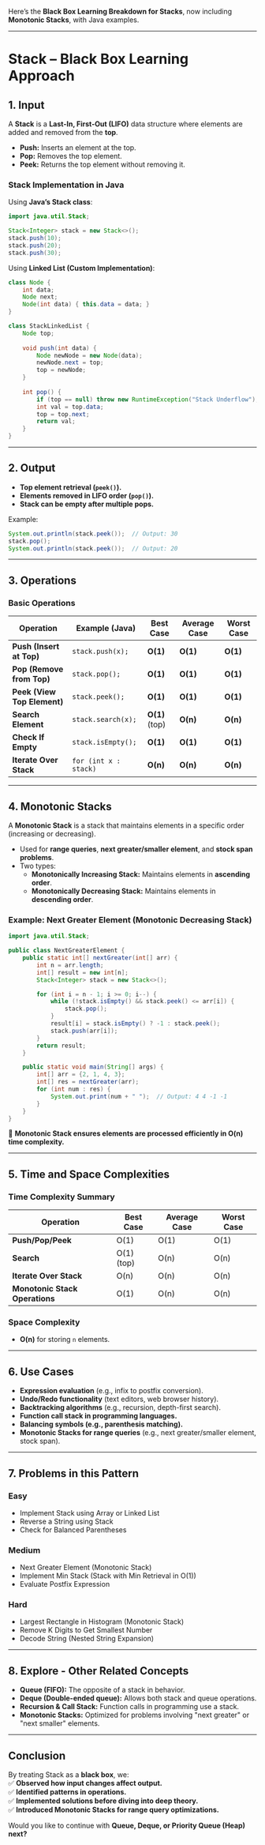 Here’s the **Black Box Learning Breakdown for Stacks**, now including **Monotonic Stacks**, with Java examples.

---

# **Stack – Black Box Learning Approach**

## **1. Input**

A **Stack** is a **Last-In, First-Out (LIFO)** data structure where elements are added and removed from the **top**.

- **Push:** Inserts an element at the top.
- **Pop:** Removes the top element.
- **Peek:** Returns the top element without removing it.

### **Stack Implementation in Java**

Using **Java’s Stack class**:

```java
import java.util.Stack;

Stack<Integer> stack = new Stack<>();
stack.push(10);
stack.push(20);
stack.push(30);
```

Using **Linked List (Custom Implementation)**:

```java
class Node {
    int data;
    Node next;
    Node(int data) { this.data = data; }
}

class StackLinkedList {
    Node top;
    
    void push(int data) {
        Node newNode = new Node(data);
        newNode.next = top;
        top = newNode;
    }
    
    int pop() {
        if (top == null) throw new RuntimeException("Stack Underflow");
        int val = top.data;
        top = top.next;
        return val;
    }
}
```

---

## **2. Output**

- **Top element retrieval (`peek()`).**
- **Elements removed in LIFO order (`pop()`).**
- **Stack can be empty after multiple pops.**

Example:

```java
System.out.println(stack.peek());  // Output: 30
stack.pop();
System.out.println(stack.peek());  // Output: 20
```

---

## **3. Operations**

### **Basic Operations**

|Operation|Example (Java)|Best Case|Average Case|Worst Case|
|---|---|---|---|---|
|**Push (Insert at Top)**|`stack.push(x);`|**O(1)**|**O(1)**|**O(1)**|
|**Pop (Remove from Top)**|`stack.pop();`|**O(1)**|**O(1)**|**O(1)**|
|**Peek (View Top Element)**|`stack.peek();`|**O(1)**|**O(1)**|**O(1)**|
|**Search Element**|`stack.search(x);`|**O(1)** (top)|**O(n)**|**O(n)**|
|**Check If Empty**|`stack.isEmpty();`|**O(1)**|**O(1)**|**O(1)**|
|**Iterate Over Stack**|`for (int x : stack)`|**O(n)**|**O(n)**|**O(n)**|

---

## **4. Monotonic Stacks**

A **Monotonic Stack** is a stack that maintains elements in a specific order (increasing or decreasing).

- Used for **range queries**, **next greater/smaller element**, and **stock span problems**.
- Two types:
    - **Monotonically Increasing Stack:** Maintains elements in **ascending order**.
    - **Monotonically Decreasing Stack:** Maintains elements in **descending order**.

### **Example: Next Greater Element (Monotonic Decreasing Stack)**

```java
import java.util.Stack;

public class NextGreaterElement {
    public static int[] nextGreater(int[] arr) {
        int n = arr.length;
        int[] result = new int[n];
        Stack<Integer> stack = new Stack<>();

        for (int i = n - 1; i >= 0; i--) {
            while (!stack.isEmpty() && stack.peek() <= arr[i]) {
                stack.pop();
            }
            result[i] = stack.isEmpty() ? -1 : stack.peek();
            stack.push(arr[i]);
        }
        return result;
    }

    public static void main(String[] args) {
        int[] arr = {2, 1, 4, 3};
        int[] res = nextGreater(arr);
        for (int num : res) {
            System.out.print(num + " ");  // Output: 4 4 -1 -1
        }
    }
}
```

🔹 **Monotonic Stack ensures elements are processed efficiently in O(n) time complexity.**

---

## **5. Time and Space Complexities**

### **Time Complexity Summary**

|Operation|Best Case|Average Case|Worst Case|
|---|---|---|---|
|**Push/Pop/Peek**|O(1)|O(1)|O(1)|
|**Search**|O(1) (top)|O(n)|O(n)|
|**Iterate Over Stack**|O(n)|O(n)|O(n)|
|**Monotonic Stack Operations**|O(1)|O(n)|O(n)|

### **Space Complexity**

- **O(n)** for storing `n` elements.

---

## **6. Use Cases**

- **Expression evaluation** (e.g., infix to postfix conversion).
- **Undo/Redo functionality** (text editors, web browser history).
- **Backtracking algorithms** (e.g., recursion, depth-first search).
- **Function call stack in programming languages.**
- **Balancing symbols (e.g., parenthesis matching).**
- **Monotonic Stacks for range queries** (e.g., next greater/smaller element, stock span).

---

## **7. Problems in this Pattern**

### **Easy**

- Implement Stack using Array or Linked List
- Reverse a String using Stack
- Check for Balanced Parentheses

### **Medium**

- Next Greater Element (Monotonic Stack)
- Implement Min Stack (Stack with Min Retrieval in O(1))
- Evaluate Postfix Expression

### **Hard**

- Largest Rectangle in Histogram (Monotonic Stack)
- Remove K Digits to Get Smallest Number
- Decode String (Nested String Expansion)

---

## **8. Explore - Other Related Concepts**

- **Queue (FIFO):** The opposite of a stack in behavior.
- **Deque (Double-ended queue):** Allows both stack and queue operations.
- **Recursion & Call Stack:** Function calls in programming use a stack.
- **Monotonic Stacks:** Optimized for problems involving "next greater" or "next smaller" elements.

---

## **Conclusion**

By treating Stack as a **black box**, we:  
✅ **Observed how input changes affect output.**  
✅ **Identified patterns in operations.**  
✅ **Implemented solutions before diving into deep theory.**  
✅ **Introduced Monotonic Stacks for range query optimizations.**

Would you like to continue with **Queue, Deque, or Priority Queue (Heap) next?**